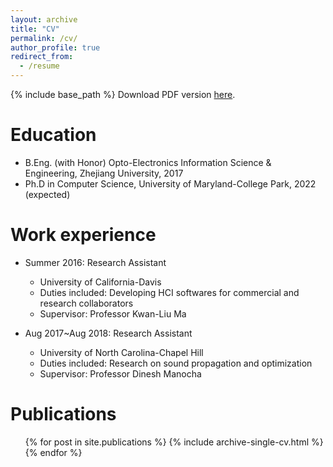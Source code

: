 ```yaml
---
layout: archive
title: "CV"
permalink: /cv/
author_profile: true
redirect_from:
  - /resume
---
```


{% include base_path %}
Download PDF version [here](../files/resume.pdf).

Education
======
* B.Eng. (with Honor) Opto-Electronics Information Science & Engineering, Zhejiang University, 2017
* Ph.D in Computer Science, University of Maryland-College Park, 2022 (expected)

Work experience
======
* Summer 2016: Research Assistant
  * University of California-Davis
  * Duties included: Developing HCI softwares for commercial and research collaborators
  * Supervisor: Professor Kwan-Liu Ma

* Aug 2017~Aug 2018: Research Assistant
  * University of North Carolina-Chapel Hill
  * Duties included: Research on sound propagation and optimization
  * Supervisor: Professor Dinesh Manocha

Publications
======
  <ul>{% for post in site.publications %}
    {% include archive-single-cv.html %}
  {% endfor %}</ul>
  

